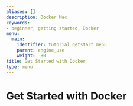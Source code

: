 ```yaml
---
aliases: []
description: Docker Mac
keywords:
- beginner, getting started, Docker
menu:
  main:
    identifier: tutorial_getstart_menu
    parent: engine_use
    weight: -80
title: Get Started with Docker
type: menu
---
```


# Get Started with Docker
